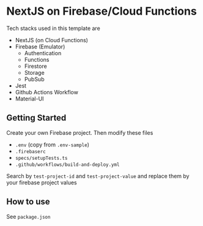 # NextJS on Firebase/Cloud Functions

Tech stacks used in this template are

- NextJS (on Cloud Functions)
- Firebase (Emulator)
  - Authentication
  - Functions
  - Firestore
  - Storage
  - PubSub
- Jest
- Github Actions Workflow
- Material-UI

## Getting Started

Create your own Firebase project. Then modify these files

- `.env` (copy from `.env-sample`)
- `.firebaserc`
- `specs/setupTests.ts`
- `.github/workflows/build-and-deploy.yml`

Search by `test-project-id` and `test-project-value` and replace them by your firebase project values

## How to use

See `package.json`
